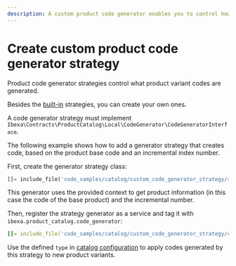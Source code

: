 ```yaml
---
description: A custom product code generator enables you to control how product codes are created.
---
```


# Create custom product code generator strategy

Product code generator strategies control what product variant codes are generated.

Besides the [built-in](pim_configuration.md#code-generation-strategy) strategies, you can create your own ones.

A code generator strategy must implement `Ibexa\Contracts\ProductCatalog\Local\CodeGenerator\CodeGeneratorInterface`.

The following example shows how to add a generator strategy that creates code, based on the product base code and an incremental index number.

First, create the generator strategy class:

``` php
[[= include_file('code_samples/catalog/custom_code_generator_strategy/src/CodeGenerator/Strategy/CustomIncrementalCodeGenerator.php') =]]
```

This generator uses the provided context to get product information (in this case the code of the base product)
and the incremental number.

Then, register the strategy generator as a service and tag it with `ibexa.product_catalog.code_generator`:

``` yaml
[[= include_file('code_samples/catalog/custom_code_generator_strategy/config/custom_services.yaml') =]]
```

Use the defined `type` in [catalog configuration](pim_configuration.md#code-generation-strategy)
to apply codes generated by this strategy to new product variants.
